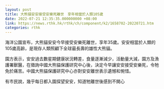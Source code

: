 ```yaml
---
layout: post
title: 大熊貓安安接受安樂死離世　享年相當於人類105歲
date: 2022-07-21 12:35:35.000000000 +08:00
link: https://news.rthk.hk/rthk/ch/component/k2/1658702-20220721.htm
categories: rthk
---
```


海洋公園宣布，大熊貓安安今早接受安樂死離世，享年35歲。安安相當於人類的105歲高齡，是現存人類照顧下全球最長壽的雄性大熊貓。

園方表示，安安過去數星期健康狀況轉差，食量逐漸減少，活動量大減，園方及漁護署獸醫，在徵詢中國大熊貓保護研究中心後，決定今早讓安安接受安樂死，令牠免於痛苦。中國大熊貓保護研究中心亦對安安離世表示遺憾和惋惜。

有市民說，幾乎每日都入園探望安安，知道牠離世後感到不開心
